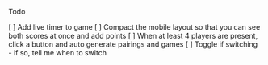 Todo

[ ] Add live timer to game
[ ] Compact the mobile layout so that you can see both scores at once and add points
[ ] When at least 4 players are present, click a button and auto generate pairings and games
[ ] Toggle if switching - if so, tell me when to switch
